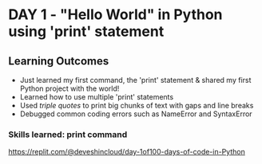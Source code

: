 # DAY 1 - "Hello World" in Python using 'print' statement 
## Learning Outcomes
- Just learned my first command, the 'print' statement & shared my first Python project with the world!
- Learned how to use multiple 'print' statements
- Used _triple quotes_ to print big chunks of text with gaps and line breaks
- Debugged common coding errors such as NameError and SyntaxError

### Skills learned: print command

https://replit.com/@deveshincloud/day-1of100-days-of-code-in-Python
